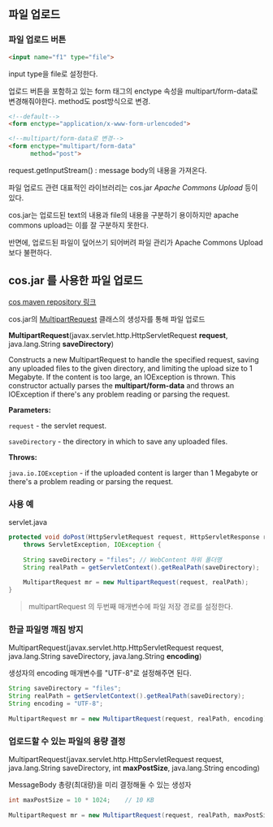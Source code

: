 ## 파일 업로드
### 파일 업로드 버튼
```html
<input name="f1" type="file">
```
input type을 file로 설정한다.

업로드 버튼을 포함하고 있는 form 태그의  enctype 속성을 multipart/form-data로 변경해줘야한다. method도 post방식으로 변경.

```html
<!--default-->
<form enctype="application/x-www-form-urlencoded">

<!--multipart/form-data로 변경-->
<form enctype="multipart/form-data"
	  method="post">
```

request.getInputStream() : message body의 내용을 가져온다.


파일 업로드 관련 대표적인 라이브러리는
cos.jar
*Apache Commons Upload*
등이 있다. 

cos.jar는 업로드된 text의 내용과 file의 내용을 구분하기 용이하지만 apache commons upload는 이를 잘 구분하지 못한다.

반면에, 업로드된 파일이 덮어쓰기 되어버려 파일 관리가 Apache Commons Upload 보다 불편하다.


## cos.jar 를 사용한 파일 업로드
[cos maven repository 링크](https://mvnrepository.com/artifact/servlets.com/cos/05Nov2002)

cos.jar의 [MultipartRequest](http://www.servlets.com/cos/javadoc/com/oreilly/servlet/MultipartRequest.html) 클래스의 생성자를 통해 파일 업로드

**MultipartRequest**(javax.servlet.http.HttpServletRequest **request**, java.lang.String **saveDirectory**)

Constructs a new MultipartRequest to handle the specified request, saving any uploaded files to the given directory, and limiting the upload size to 1 Megabyte. If the content is too large, an IOException is thrown. This constructor actually parses the **multipart/form-data** and throws an IOException if there's any problem reading or parsing the request.

**Parameters:**

`request`  - the servlet request.

`saveDirectory`  - the directory in which to save any uploaded files.

**Throws:**

`java.io.IOException`  - if the uploaded content is larger than 1 Megabyte or there's a problem reading or parsing the request.



### 사용 예
servlet.java
```java
protected void doPost(HttpServletRequest request, HttpServletResponse response) 
	throws ServletException, IOException {
	
	String saveDirectory = "files";	// WebContent 하위 폴더명
	String realPath = getServletContext().getRealPath(saveDirectory);	// servlet의 실제 tomcat 구동 경로
	
	MultipartRequest mr = new MultipartRequest(request, realPath);
}
```
>multipartRequest 의 두번째 매개변수에 파일 저장 경로를 설정한다.


### 한글 파일명 깨짐 방지
MultipartRequest(javax.servlet.http.HttpServletRequest request, java.lang.String saveDirectory, java.lang.String **encoding**)

 생성자의 encoding 매개변수를 "UTF-8"로 설정해주면 된다.

```java
String saveDirectory = "files";
String realPath = getServletContext().getRealPath(saveDirectory);
String encoding = "UTF-8";
		
MultipartRequest mr = new MultipartRequest(request, realPath, encoding);
```


### 업로드할 수 있는 파일의 용량 결정
MultipartRequest(javax.servlet.http.HttpServletRequest request, java.lang.String saveDirectory, int **maxPostSize**, java.lang.String encoding)

MessageBody 총량(최대량)을 미리 결정해둘 수 있는 생성자

```java
int maxPostSize = 10 * 1024;	// 10 KB
		
MultipartRequest mr = new MultipartRequest(request, realPath, maxPostSize, encoding);
```
<!--stackedit_data:
eyJoaXN0b3J5IjpbLTUwNTczNzI0NywtMTE3NDY5ODE1OSwxMD
k2MjUwMTcyLDEyNzk2MzI5ODEsMTc2MTY1MTI0OSwtMTk1NDk1
NzkwOCwxODE2OTA2MDMwLC0yMDg4NzQ2NjEyXX0=
-->